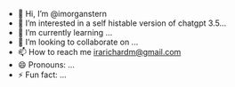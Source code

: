 - 👋 Hi, I’m @imorganstern
- 👀 I’m interested in a self histable version of chatgpt 3.5...
- 🌱 I’m currently learning ...
- 💞️ I’m looking to collaborate on ...
- 📫 How to reach me irarichardm@gmail.com
- 😄 Pronouns: ...
- ⚡ Fun fact: ...

<!---
imorganstern/imorganstern is a ✨ special ✨ repository because its `README.md` (this file) appears on your GitHub profile.
You can click the Preview link to take a look at your changes.
--->
